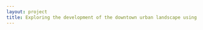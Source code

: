 ```yaml
--- 
layout: project 
title: Exploring the development of the downtown urban landscape using the General Electric Photograph Collection
---
```



